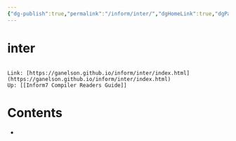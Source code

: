 ```yaml
---
{"dg-publish":true,"permalink":"/inform/inter/","dgHomeLink":true,"dgPassFrontmatter":false}
---
```


# inter
```ad-info

Link: [https://ganelson.github.io/inform/inter/index.html](https://ganelson.github.io/inform/inter/index.html)
Up: [[Inform7 Compiler Readers Guide]]
```

# Contents
- 